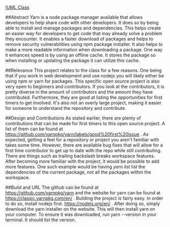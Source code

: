 [!UML Class](IndividualProjectProposal.png)


##Abstract
Yarn is a node package manager available that allows developers to help share code with other developers.
It does so by being able to install and manage packages and dependencies. This helps create an easier way
for developers to get code that may already solve a problem they encounter. It enables a faster download of packages
and helps to remove security vulnerabilities using npm package installer. It also helps to make a more readable 
information when downloading a package. One way it enhances speed is by using an offline cache. It stores the package
so when installing or updating the package it can utilize this cache.


##Relevance
This project relates to the class for a few reasons. One being that if you work in web development and use nodejs
you will likely either be using npm or yarn for packages. This specific open source project is also very open
to beginners and contributors. If you look at the contributors, it is pretty diverse in the amount of contributors 
and the amount they have contributed. Furthermore, they are good at listing the opportunities for first timers to 
get involved. It's also not an overly large project, making it easier for someone to understand the repository
and contribute.


##Design and Contributions
As stated earlier, there are plenty of contributions that can be made for first timers to this open source project.
A list of them can be found at https://github.com/yarnpkg/yarn/labels/good%20first%20issue . As expected, getting
a feel for a repository or project you aren't familiar with takes some time. However, there are available bug fixes
that will allow for a first time contributor to get up to date with the repo while still contributing. There are 
things such as trailing backslash breaks workspace features. After becoming more familiar with the project,
it would be possible to add more features. One such example would be having *yarn list* list the dependencies
of the current package, not all the packages within the workspace.


##Build and URL
The github can be found at https://github.com/yarnpkg/yarn and the website for yarn can be found at 
https://classic.yarnpkg.com/en/ . Building the project is fairly easy. In order to do so, install nodejs first.
https://nodejs.org/en/ . After doing so, simply download the yarn installer on the website. This will then
install yarn on your computer. To ensure it was downloaded, run yarn --version in your terminal. It should list
the version.
